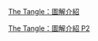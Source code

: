 [The Tangle：圖解介紹](https://hackmd.io/s/HkQ6_BYUz)

[The Tangle：圖解介紹 P2](https://hackmd.io/s/B1IZ5LYLf)

